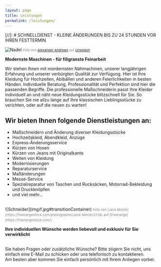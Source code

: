 ```yaml
---
layout: page
title: Leistungen
permalink: /leistungen/
---
```


[//]: # SCHNELLDIENST - KLEINE ÄNDERUNGEN BIS ZU 24 STUNDEN VOR IHREN FESTTERMIN

![Nadel](img/n.jpg#transitionContainer)
<span style="color: grey; font-size: 11px">Foto von [Alexander Andrews](https://unsplash.com/@alex_andrews) auf [Unsplash](https://unsplash.com) </span>

**Modernste Maschinen - für filigranste Feinarbeit**

Wir stehen Ihnen mit mordernsten Nähmachinen, unserer langjährigen Erfahrung und unserer verbürgten Qualität zur Verfügung. Hier ist Ihre Kleidung für Hochzeiten, Abibällen und anderen Feierlichkeiten in besten Händen. Individuelle Beratung, Professionalität und Perfektion sind hier die passenden Begriffe. Die professionelle Maßschneiderin passt Ihre Kleider individuell an und näht neue Kleidungsstücke blitzschnell für Sie. So brauchen Sie nie allzu lange auf Ihre klassischen Lieblingsstücke zu verichten, oder auf die neuen zu warten!

## Wir bieten Ihnen folgende Dienstleistungen an:

- Maßschneidern und Änderung diverser Kleidungsstücke
- Hochzeitskleid, Abendkleid, Anzüge 
- Express-Änderungsservice
- Kürzen von Hosen
- Kürzen von Jeans mit Originalkante
- Weiten von Kleidung 
- Modernisierungen
- Reparaturservice
- Maßänderungen
- Messe-Service
- Spezialreparatur von Taschen und Rucksäcken, Motorrad-Bekleidung und Druckknöpfen
- und viel mehr...

<br/>
![Schneider](img/f.jpg#transitionContainer)
<span style="color: grey; font-size: 11px"> Foto von [Jack Moreh](https://freerangestock.com/photographer/Jack-Moreh/2728) auf [Freerange](https://freerangestock.com/) </span>

**Ihre individuellen Wünsche werden liebevoll und exklusiv für Sie verwirklicht**

<br/>
Sie haben Fragen oder zusätzliche Wünsche? Bitte zögern Sie nicht, uns einfach eine E-Mail zu schicken oder uns telefonisch zu kontaktieren.<br/>
Am besten aber kommen Sie einfach persönlich mit Ihrem Anliegen vorbei.
